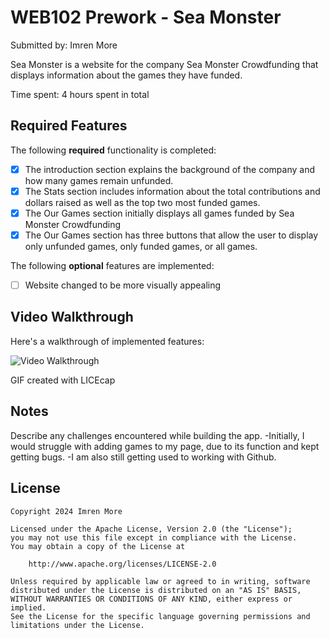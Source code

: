 # WEB102 Prework - Sea Monster 

Submitted by: Imren More

Sea Monster is a website for the company Sea Monster Crowdfunding that displays information about the games they have funded.

Time spent: 4 hours spent in total

## Required Features

The following **required** functionality is completed:

* [x] The introduction section explains the background of the company and how many games remain unfunded.
* [x] The Stats section includes information about the total contributions and dollars raised as well as the top two most funded games.
* [x] The Our Games section initially displays all games funded by Sea Monster Crowdfunding
* [x] The Our Games section has three buttons that allow the user to display only unfunded games, only funded games, or all games.

The following **optional** features are implemented:

* [ ] Website changed to be more visually appealing

## Video Walkthrough

Here's a walkthrough of implemented features:

<img src='https://i.imgur.com/Td9U8lT.gif' title='Video Walkthrough' width='' alt='Video Walkthrough' />


GIF created with LICEcap


## Notes

Describe any challenges encountered while building the app.
-Initially, I would struggle with adding games to my page, due to its function and kept getting bugs.
-I am also still getting used to working with Github.

## License

    Copyright 2024 Imren More

    Licensed under the Apache License, Version 2.0 (the "License");
    you may not use this file except in compliance with the License.
    You may obtain a copy of the License at

        http://www.apache.org/licenses/LICENSE-2.0

    Unless required by applicable law or agreed to in writing, software
    distributed under the License is distributed on an "AS IS" BASIS,
    WITHOUT WARRANTIES OR CONDITIONS OF ANY KIND, either express or implied.
    See the License for the specific language governing permissions and
    limitations under the License.
